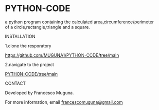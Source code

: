 # PYTHON-CODE
a python program containing the calculated area,circumference/perimeter of a circle,rectangle,triangle and a square.

INSTALLATION

1.clone the resporatory

https://github.com/MUGUNA1/PYTHON-CODE/tree/main

2.navigate to the project

[PYTHON-CODE/tree/main](https://github.com/MUGUNA1/PYTHON-CODE/blob/main/python%20(muguna).txt)

CONTACT

Developed by Francesco Muguna.

For more information, email francescomuguna@gmail.com



